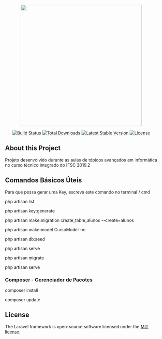<p align="center"><img src="https://res.cloudinary.com/dtfbvvkyp/image/upload/v1566331377/laravel-logolockup-cmyk-red.svg" width="400"></p>

<p align="center">
<a href="https://travis-ci.org/laravel/framework"><img src="https://travis-ci.org/laravel/framework.svg" alt="Build Status"></a>
<a href="https://packagist.org/packages/laravel/framework"><img src="https://poser.pugx.org/laravel/framework/d/total.svg" alt="Total Downloads"></a>
<a href="https://packagist.org/packages/laravel/framework"><img src="https://poser.pugx.org/laravel/framework/v/stable.svg" alt="Latest Stable Version"></a>
<a href="https://packagist.org/packages/laravel/framework"><img src="https://poser.pugx.org/laravel/framework/license.svg" alt="License"></a>
</p>

## About this Project
Projeto desenvolvido durante as aulas de tópicos avançados em informática no curso técnico integrado do IFSC 2019.2

## Comandos Básicos Úteis
Para que possa gerar uma Key, escreva este comando no terminal / cmd

php artisan list

php artisan key:generate

php artisan make:migration create_table_alunos --create=alunos

php artisan make:model CursoModel -m

php artisan db:seed

php artisan serve

php artisan migrate

php artisan serve

### Composer - Gerenciador de Pacotes
composer install

composer update

## License

The Laravel framework is open-source software licensed under the [MIT license](https://opensource.org/licenses/MIT).
